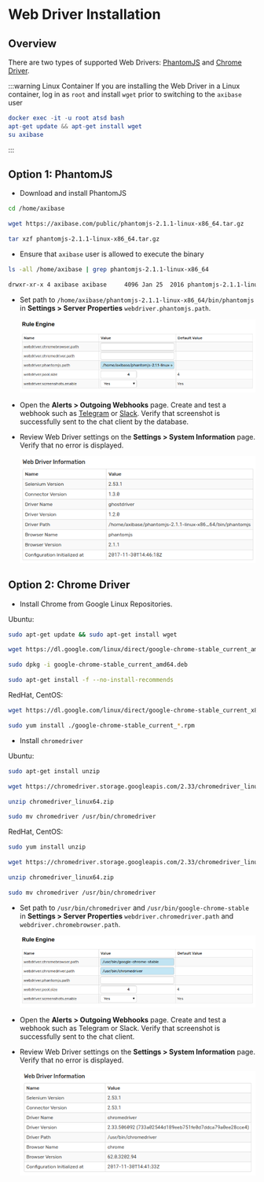 # Web Driver Installation

## Overview

There are two types of supported Web Drivers: [PhantomJS](http://phantomjs.org/) and [Chrome Driver](https://sites.google.com/a/chromium.org/chromedriver/).

<!-- markdownlint-enable MD032 -->
:::warning Linux Container
If you are installing the Web Driver in a Linux container, log in as `root` and install `wget` prior to switching to the `axibase` user

```elm
docker exec -it -u root atsd bash
apt-get update && apt-get install wget
su axibase
```

:::
<!-- markdownlint-disable MD032 -->

## Option 1: PhantomJS

* Download and install PhantomJS

```sh
cd /home/axibase
```

```sh
wget https://axibase.com/public/phantomjs-2.1.1-linux-x86_64.tar.gz
```

```sh
tar xzf phantomjs-2.1.1-linux-x86_64.tar.gz
```

* Ensure that `axibase` user is allowed to execute the binary

```sh
ls -all /home/axibase | grep phantomjs-2.1.1-linux-x86_64
```

```txt
drwxr-xr-x 4 axibase axibase     4096 Jan 25  2016 phantomjs-2.1.1-linux-x86_64
```

* Set path to `/home/axibase/phantomjs-2.1.1-linux-x86_64/bin/phantomjs` in **Settings > Server Properties** `webdriver.phantomjs.path`.

    ![](./images/webdriver.phantomjs.path.png)

* Open the **Alerts > Outgoing Webhooks** page. Create and test a webhook such as [Telegram](telegram.md) or [Slack](slack.md). Verify that screenshot is successfully sent to the chat client by the database.

* Review Web Driver settings on the **Settings > System Information** page. Verify that no error is displayed.

    ![](./images/webdriver-settings_1.png)

## Option 2: Chrome Driver

* Install Chrome from Google Linux Repositories.

Ubuntu:

```sh
sudo apt-get update && sudo apt-get install wget
```

```sh
wget https://dl.google.com/linux/direct/google-chrome-stable_current_amd64.deb
```

```sh
sudo dpkg -i google-chrome-stable_current_amd64.deb
```

```sh
sudo apt-get install -f --no-install-recommends
```

RedHat, CentOS:

```sh
wget https://dl.google.com/linux/direct/google-chrome-stable_current_x86_64.rpm
```

```sh
sudo yum install ./google-chrome-stable_current_*.rpm
```

* Install `chromedriver`

Ubuntu:

```sh
sudo apt-get install unzip
```

```sh
wget https://chromedriver.storage.googleapis.com/2.33/chromedriver_linux64.zip
```

```sh
unzip chromedriver_linux64.zip
```

```sh
sudo mv chromedriver /usr/bin/chromedriver
```

RedHat, CentOS:

```sh
sudo yum install unzip
```

```sh
wget https://chromedriver.storage.googleapis.com/2.33/chromedriver_linux64.zip
```

```sh
unzip chromedriver_linux64.zip
```

```sh
sudo mv chromedriver /usr/bin/chromedriver
```

* Set path to `/usr/bin/chromedriver` and `/usr/bin/google-chrome-stable` in **Settings > Server Properties** `webdriver.chromedriver.path` and `webdriver.chromebrowser.path`.

    ![](./images/webdriver-google.png)

* Open the **Alerts > Outgoing Webhooks** page. Create and test a webhook such as Telegram or Slack. Verify that screenshot is successfully sent to the chat client.

* Review Web Driver settings on the **Settings > System Information** page. Verify that no error is displayed.

    ![](./images/webdriver-settings_2.png)
